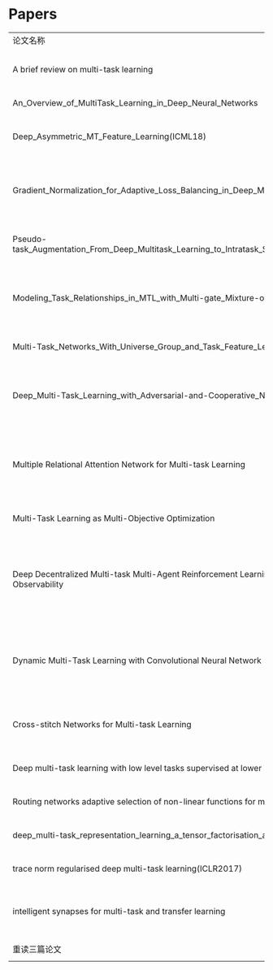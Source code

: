 # Papers
<table>
  <tr>
      <td>论文名称</td>
      <td>作者</td>
      <td>开始时间</td>
      <td>截止时间</td>
      <td>备注</td>
  </tr>
  <tr>
      <td>A brief review on multi-task learning</td>
      <td>Kim-Han Thung 1 Chong-Yaw Wee 2</td>
	  <td>9/17/2019 9:56:31 PM </td>
	  <td>9/23/2019 9:09:38 AM </td>
	  <td>-</td>
  </tr>
  <tr>
      <td>An_Overview_of_MultiTask_Learning_in_Deep_Neural_Networks</td>
      <td>Sebastian Ruder</td>
	  <td>9/23/2019 9:11:11 AM </td>
	  <td>9/24/2019 1:59:12 PM </td>
	  <td>-</td>
  </tr>
  <tr>
      <td>Deep_Asymmetric_MT_Feature_Learning(ICML18)</td>
      <td>Hae Beom Lee 1 2 Eunho Yang 3 2 Sung Ju Hwang 3 2</td>
	  <td>9/24/2019 2:52:43 PM </td>
	  <td>9/26/2019 12:34:20 PM </td>
	  <td>-</td>
  </tr>
  <tr>
      <td>Gradient_Normalization_for_Adaptive_Loss_Balancing_in_Deep_Multitask_Networks</td>
      <td>Zhao Chen 1 Vijay Badrinarayanan 1 Chen-Yu Lee 1 Andrew Rabinovich 1</td>
	  <td>9/26/2019 12:38:55 PM </td>
	  <td>9/29/2019 1:49:46 PM </td>
	  <td>-</td>
  </tr>
  <tr>
      <td>Pseudo-task_Augmentation_From_Deep_Multitask_Learning_to_Intratask_Sharing_and_Back</td>
      <td>Elliot Meyerson 1 2 Risto Miikkulainen 1 2</td>
	  <td>9/29/2019 1:54:57 PM </td>
	  <td>10/8/2019 3:36:44 PM </td>
	  <td>-</td>
  </tr>
  <tr>
      <td>Modeling_Task_Relationships_in_MTL_with_Multi-gate_Mixture-of-Experts</td>
      <td>Jiaqi Ma 1∗ , Zhe Zhao 2 , Xinyang Yi 2 , Jilin Chen 2 , Lichan Hong 2 , Ed H. Chi 2</td>
	  <td>10/8/2019 3:36:50 PM </td>
	  <td>10/10/2019 1:28:20 PM </td>
	  <td>-</td>
  </tr>
  </tr>
      <td>Multi-Task_Networks_With_Universe_Group_and_Task_Feature_Learning</td>
      <td>Shiva Pentyala ∗</td>
	  <td>10/10/2019 1:29:11 PM </td>
	  <td>10/12/2019 10:06:40 AM </td>
	  <td>-</td>
  </tr>
  </tr>
      <td>Deep_Multi-Task_Learning_with_Adversarial-and-Cooperative_Nets</td>
      <td>Pei Yang 1,2 , Qi Tan 3 , Jieping Ye 4 , Hanghang Tong 2 and Jingrui He 2</td>
	  <td>10/12/2019 10:12:00 AM </td>
	  <td>10/14/2019 2:24:28 PM </td>
	  <td>-</td>
  </tr>
  </tr>
      <td>Multiple Relational Attention Network for Multi-task Learning</td>
      <td>Jiejie Zhao 1 , Bowen Du 1∗ , Leilei Sun 1 , Fuzhen Zhuang 2,3 , Weifeng Lv 1 , Hui Xiong 4</td>
	  <td>10/14/2019 2:26:18 PM </td>
	  <td>10/15/2019 8:59:33 PM </td>
	  <td>-</td>
  </tr>
  </tr>
      <td>Multi-Task Learning as Multi-Objective Optimization</td>
      <td>Ozan Sener Intel Labs Vladlen Koltun</td>
	  <td>10/15/2019 9:03:37 PM </td>
	  <td>10/17/2019 3:36:18 PM </td>
	  <td>-</td>
  </tr>
  </tr>
      <td>Deep Decentralized Multi-task Multi-Agent Reinforcement Learning under Partial Observability</td>
      <td>Shayegan Omidshafiei 1 Jason Pazis 1 Christopher Amato 2 Jonathan P. How 1 John Vian 3</td>
	  <td>10/17/2019 3:36:22 PM </td>
	  <td>10/17/2019 7:36:14 PM </td>
	  <td>约等于没看，不是研究领域相关</td>
  </tr>
  </tr>
      <td>Dynamic Multi-Task Learning with Convolutional Neural Network</td>
      <td>Yuchun Fang 1 , Zhengyan Ma 1 , Zhaoxiang Zhang 2,3,4,5∗ , Xu-Yao Zhang 3 , Xiang Bai 6</td>
	  <td>10/17/2019 7:39:50 PM </td>
	  <td>10/18/2019 11:46:30 AM </td>
	  <td>-</td>
  </tr>
  </tr>
      <td>Cross-stitch Networks for Multi-task Learning</td>
      <td>Ishan Misra ∗ Abhinav Shrivastava ∗ Abhinav Gupta Martial Hebert</td>
	  <td>10/18/2019 11:48:36 AM </td>
	  <td>10/21/2019 3:27:53 PM </td>
	  <td>-</td>
  </tr>
  </tr>
      <td>Deep multi-task learning with low level tasks supervised at lower layers</td>
      <td>Anders Søgaard Yoav Goldberg</td>
	  <td>10/21/2019 3:31:05 PM </td>
	  <td>10/21/2019 10:12:30 PM </td>
	  <td>-</td>
  </tr>
  </tr>
      <td>Routing networks adaptive selection of non-linear functions for multi-task learning</td>
      <td>Clemens Rosenbaum</td>
	  <td>10/21/2019 10:19:01 PM </td>
	  <td>10/22/2019 3:36:53 PM </td>
	  <td>-</td>
  </tr>
  </tr>
      <td>deep_multi-task_representation_learning_a_tensor_factorisation_approach</td>
      <td>Yongxin Yang, Timothy M. Hospedales</td>
	  <td>10/22/2019 3:36:57 PM </td>
	  <td>10/23/2019 3:36:57 PM </td>
	  <td>-</td>
  </tr>
  </tr>
      <td>trace norm regularised deep multi-task learning(ICLR2017)</td>
      <td>Yongxin Yang, Timothy M. Hospedales</td>
	  <td>10/23/2019 3:36:57 PM </td>
	  <td>10/24/2019 11:32:12 AM </td>
	  <td>-</td>
  </tr>
  </tr>
      <td>intelligent synapses for multi-task and transfer learning</td>
      <td>Friedemann Zenke ∗ , Ben Poole ∗ , Surya Ganguli</td>
	  <td>10/24/2019 11:34:26 AM </td>
	  <td>10/24/2019 3:29:15 PM </td>
	  <td>与所研究领域偏了</td>
  </tr>
  </tr>
      <td>重读三篇论文</td>
      <td>-</td>
	  <td>11/5/2019 3:46:00 PM </td>
	  <td>-</td>
	  <td>-</td>
  </tr>
</table>
